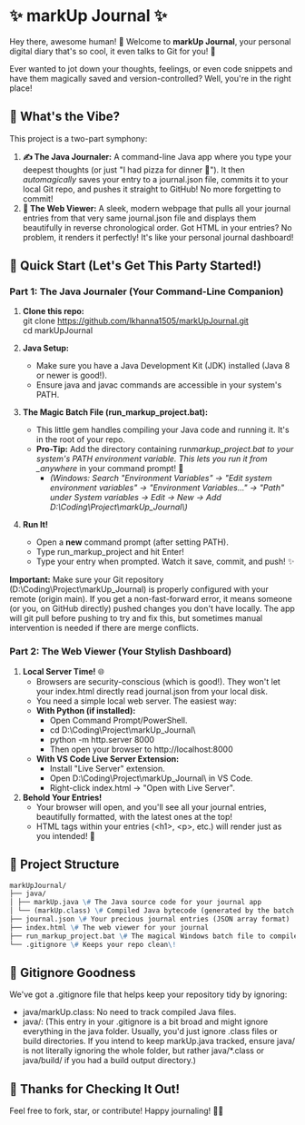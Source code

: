# **✨ markUp Journal ✨**

Hey there, awesome human\! 👋 Welcome to **markUp Journal**, your personal digital diary that's so cool, it even talks to Git for you\! 🚀

Ever wanted to jot down your thoughts, feelings, or even code snippets and have them magically saved and version-controlled? Well, you're in the right place\!

## **🌟 What's the Vibe?**

This project is a two-part symphony:

1. **✍️ The Java Journaler:** A command-line Java app where you type your deepest thoughts (or just "I had pizza for dinner 🍕"). It then _automagically_ saves your entry to a journal.json file, commits it to your local Git repo, and pushes it straight to GitHub\! No more forgetting to commit\!
2. **👀 The Web Viewer:** A sleek, modern webpage that pulls all your journal entries from that very same journal.json file and displays them beautifully in reverse chronological order. Got HTML in your entries? No problem, it renders it perfectly\! It's like your personal journal dashboard\!

## **🚀 Quick Start (Let's Get This Party Started\!)**

### **Part 1: The Java Journaler (Your Command-Line Companion)**

1. **Clone this repo:**  
   git clone https://github.com/lkhanna1505/markUpJournal.git  
   cd markUpJournal

2. **Java Setup:**
   - Make sure you have a Java Development Kit (JDK) installed (Java 8 or newer is good\!).
   - Ensure java and javac commands are accessible in your system's PATH.
3. **The Magic Batch File (run_markup_project.bat):**
   - This little gem handles compiling your Java code and running it. It's in the root of your repo.
   - **Pro-Tip:** Add the directory containing run*markup_project.bat to your system's PATH environment variable. This lets you run it from \_anywhere* in your command prompt\! 🤯
     - _(Windows: Search "Environment Variables" \-\> "Edit system environment variables" \-\> "Environment Variables..." \-\> "Path" under System variables \-\> Edit \-\> New \-\> Add D:\\Coding\\Project\\markUp_Journal\\)_
4. **Run It\!**
   - Open a **new** command prompt (after setting PATH).
   - Type run_markup_project and hit Enter\!
   - Type your entry when prompted. Watch it save, commit, and push\! ✨

**Important:** Make sure your Git repository (D:\\Coding\\Project\\markUp_Journal) is properly configured with your remote (origin main). If you get a non-fast-forward error, it means someone (or you, on GitHub directly) pushed changes you don't have locally. The app will git pull before pushing to try and fix this, but sometimes manual intervention is needed if there are merge conflicts.

### **Part 2: The Web Viewer (Your Stylish Dashboard)**

1. **Local Server Time\!** 🌐
   - Browsers are security-conscious (which is good\!). They won't let your index.html directly read journal.json from your local disk.
   - You need a simple local web server. The easiest way:
   - **With Python (if installed):**
     - Open Command Prompt/PowerShell.
     - cd D:\\Coding\\Project\\markUp_Journal\\
     - python \-m http.server 8000
     - Then open your browser to http://localhost:8000
   - **With VS Code Live Server Extension:**
     - Install "Live Server" extension.
     - Open D:\\Coding\\Project\\markUp_Journal\\ in VS Code.
     - Right-click index.html \-\> "Open with Live Server".
2. **Behold Your Entries\!**
   - Your browser will open, and you'll see all your journal entries, beautifully formatted, with the latest ones at the top\!
   - HTML tags within your entries (\<h1\>, \<p\>, etc.) will render just as you intended\! 🎨

## **📁 Project Structure**

```md
markUpJournal/
├── java/
│ ├── markUp.java \# The Java source code for your journal app
│ └── (markUp.class) \# Compiled Java bytecode (generated by the batch file)
├── journal.json \# Your precious journal entries (JSON array format)
├── index.html \# The web viewer for your journal
├── run_markup_project.bat \# The magical Windows batch file to compile & run Java
└── .gitignore \# Keeps your repo clean\!
```

## **🧹 Gitignore Goodness**

We've got a .gitignore file that helps keep your repository tidy by ignoring:

- java/markUp.class: No need to track compiled Java files.
- java/: (This entry in your .gitignore is a bit broad and might ignore everything in the java folder. Usually, you'd just ignore .class files or build directories. If you intend to keep markUp.java tracked, ensure java/ is not literally ignoring the whole folder, but rather java/\*.class or java/build/ if you had a build output directory.)

## **🙏 Thanks for Checking It Out\!**

Feel free to fork, star, or contribute\! Happy journaling\! 📖✨
